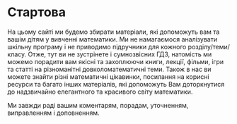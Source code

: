 # Стартова

На цьому сайті ми будемо збирати матеріали, які допоможуть вам та вашім дітям у вивченні математики. Ми не намагаємося аналізувати шкільну програму і не приводимо підручники для кожного розділу/теми/класу. Отже, тут ви не зустрінете і сумнозвісних ГДЗ, натомість ми можемо порадити вам якісні та захоплюючи книги, лекції, фільми, ігри та статті на різноманітні довколоматематичні теми. Також в нас ви можете знайти різні математичні цікавинки, посилання на корисні ресурси та багато інших матеріалів, які допоможуть Вам доторкнутися до надзвичайно елегантного та красивого світу математики.

Ми завжди раді вашим коментарям, порадам, уточненням, виправленням і доповненням.

